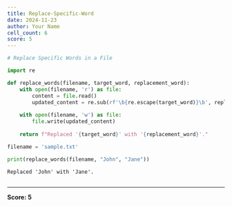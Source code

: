 ```yaml
---
title: Replace-Specific-Word
date: 2024-11-23
author: Your Name
cell_count: 6
score: 5
---
```


```python
# Replace Specific Words in a File
```


```python
import re
```


```python
def replace_words(filename, target_word, replacement_word):
    with open(filename, 'r') as file:
        content = file.read()
        updated_content = re.sub(rf'\b{re.escape(target_word)}\b', replacement_word, content)
    
    with open(filename, 'w') as file:
        file.write(updated_content)
    
    return f"Replaced '{target_word}' with '{replacement_word}'."
```


```python
filename = 'sample.txt'
```


```python
print(replace_words(filename, "John", "Jane"))
```

    Replaced 'John' with 'Jane'.



```python

```


---
**Score: 5**
